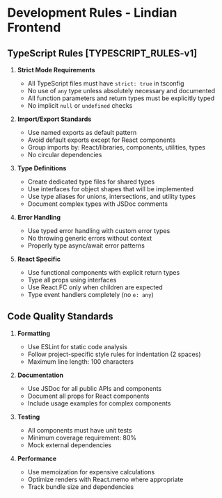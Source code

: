 # Development Rules - Lindian Frontend

## TypeScript Rules [TYPESCRIPT_RULES-v1]

1. **Strict Mode Requirements**

   - All TypeScript files must have `strict: true` in tsconfig
   - No use of `any` type unless absolutely necessary and documented
   - All function parameters and return types must be explicitly typed
   - No implicit `null` or `undefined` checks

2. **Import/Export Standards**

   - Use named exports as default pattern
   - Avoid default exports except for React components
   - Group imports by: React/libraries, components, utilities, types
   - No circular dependencies

3. **Type Definitions**

   - Create dedicated type files for shared types
   - Use interfaces for object shapes that will be implemented
   - Use type aliases for unions, intersections, and utility types
   - Document complex types with JSDoc comments

4. **Error Handling**

   - Use typed error handling with custom error types
   - No throwing generic errors without context
   - Properly type async/await error patterns

5. **React Specific**
   - Use functional components with explicit return types
   - Type all props using interfaces
   - Use React.FC only when children are expected
   - Type event handlers completely (no `e: any`)

## Code Quality Standards

1. **Formatting**

   - Use ESLint for static code analysis
   - Follow project-specific style rules for indentation (2 spaces)
   - Maximum line length: 100 characters

2. **Documentation**

   - Use JSDoc for all public APIs and components
   - Document all props for React components
   - Include usage examples for complex components

3. **Testing**

   - All components must have unit tests
   - Minimum coverage requirement: 80%
   - Mock external dependencies

4. **Performance**
   - Use memoization for expensive calculations
   - Optimize renders with React.memo where appropriate
   - Track bundle size and dependencies
